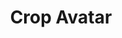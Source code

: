---
title: Crop Avatar
excerpt: |-
  Crop avatar for a user.

  Required scopes:
  + **post**
api:
  file: forum.json
  operationId: Users.Avatar.Crop
hidden: false
---